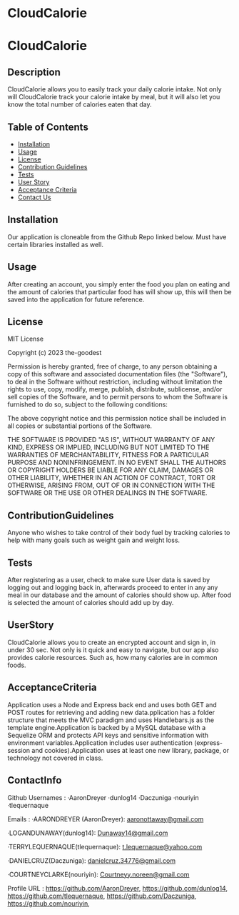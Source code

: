 # CloudCalorie
# CloudCalorie 
  ## Description
  CloudCalorie allows you to easily track your daily calorie intake. Not only will CloudCalorie track your calorie intake by meal, but it will also let you know the total number of calories eaten that day. 

  ## Table of Contents
  
  - [Installation](#installation)
  - [Usage](#usage)
  - [License](#license)
  - [Contribution Guidelines](#contributionguidelines)
  - [Tests](#tests)
  - [User Story](#UserStory)
  - [Acceptance Criteria](#AcceptanceCriteria)
  - [Contact Us](#contactinfo)
  
## Installation
  Our application is cloneable from the Github Repo linked below. Must have certain libraries installed as well. 

## Usage
  After creating an account, you simply enter the food you plan on eating and the amount of calories that particular food has will show up, this will then be saved into the application for future reference.
 
## License
  MIT License

Copyright (c) 2023 the-goodest

Permission is hereby granted, free of charge, to any person obtaining a copy
of this software and associated documentation files (the "Software"), to deal
in the Software without restriction, including without limitation the rights
to use, copy, modify, merge, publish, distribute, sublicense, and/or sell
copies of the Software, and to permit persons to whom the Software is
furnished to do so, subject to the following conditions:

The above copyright notice and this permission notice shall be included in all
copies or substantial portions of the Software.

THE SOFTWARE IS PROVIDED "AS IS", WITHOUT WARRANTY OF ANY KIND, EXPRESS OR
IMPLIED, INCLUDING BUT NOT LIMITED TO THE WARRANTIES OF MERCHANTABILITY,
FITNESS FOR A PARTICULAR PURPOSE AND NONINFRINGEMENT. IN NO EVENT SHALL THE
AUTHORS OR COPYRIGHT HOLDERS BE LIABLE FOR ANY CLAIM, DAMAGES OR OTHER
LIABILITY, WHETHER IN AN ACTION OF CONTRACT, TORT OR OTHERWISE, ARISING FROM,
OUT OF OR IN CONNECTION WITH THE SOFTWARE OR THE USE OR OTHER DEALINGS IN THE
SOFTWARE.

## ContributionGuidelines
  Anyone who wishes to take control of their body fuel by tracking calories to help with many goals such as weight gain and weight loss.

## Tests
  After registering as a user, check to make sure User data is saved by logging out and logging back in, afterwards proceed to enter in any any meal in our database and the amount of calories should show up. After food is selected the amount of calories should add up by day.

## UserStory
  CloudCalorie allows you to create an encrypted account and sign in, in under 30 sec. Not only is it quick and easy to navigate, but our app also provides calorie resources. Such as, how many calories are in common foods. 

## AcceptanceCriteria
  Application uses a Node and Express back end and uses both GET and POST routes for retrieving and adding new data.pplication has a folder structure that meets the MVC paradigm and uses Handlebars.js as the template engine.Application is backed by a MySQL database with a Sequelize ORM and protects API keys and sensitive information with environment variables.Application includes user authentication (express-session and cookies).Application uses at least one new library, package, or technology not covered in class.


## ContactInfo
Github Usernames : 
·AaronDreyer 
·dunlog14 
·Daczuniga
·nouriyin 
·tlequernaque

Emails : 
·AARONDREYER (AaronDreyer): aaronottaway@gmail.com

·LOGANDUNAWAY(dunlog14): Dunaway14@gmail.com

·TERRYLEQUERNAQUE(tlequernaque): t.lequernaque@yahoo.com

·DANIELCRUZ(Daczuniga): danielcruz.34776@gmail.com

·COURTNEYCLARKE(nouriyin): Courtneyy.noreen@gmail.com



Profile URL : 
https://github.com/AaronDreyer, 
https://github.com/dunlog14, https://github.com/tlequernaque,
https://github.com/Daczuniga, https://github.com/nouriyin, 

